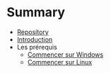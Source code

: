 # Summary

* [Repository](repository.md)
* [Introduction](README.md)
* Les prérequis
  * [Commencer sur Windows](prerequis/startWindows.md)
  * [Commencer sur Linux](prerequis/startLinux.md)

